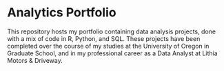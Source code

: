 # Analytics Portfolio
This repository hosts my portfolio containing data analysis projects, done with a mix of code in R, Python, and SQL.
These projects have been completed over the course of my studies at the University of Oregon in Graduate School, and in my professional career as a Data Analyst at Lithia Motors & Driveway.